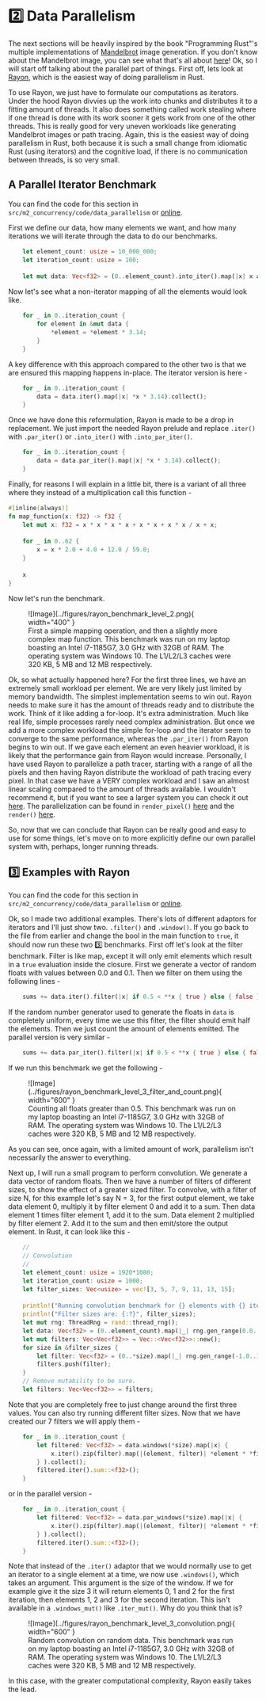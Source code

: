 # 2️⃣ Data Parallelism
The next sections will be heavily inspired by the book "Programming Rust"'s multiple implementations of
[Mandelbrot](https://github.com/ProgrammingRust/mandelbrot/) image generation.
If you don't know about the Mandelbrot image, you can see what that's all about
[here](https://www.co-pylit.org/courses/cosc1337/lectures/17-Complex-Numbers/02-mandelbrot-math.html)!
Ok, so I will start off talking about the parallel part of things. First off, lets look at
[Rayon](https://github.com/rayon-rs/rayon), which is the easiest way of doing parallelism in Rust.

To use Rayon, we just have to formulate our computations as iterators. Under the hood Rayon divvies up the work
into chunks and distributes it to a fitting amount of threads. It also does something called work stealing where if
one thread is done with its work sooner it gets work from one of the other threads. This is really good
for very uneven workloads like generating Mandelbrot images or path tracing. Again, this is the easiest
way of doing parallelism in Rust, both because it is such a small change from idiomatic Rust (using iterators)
and the cognitive load, if there is no communication between threads, is so very small.

## A Parallel Iterator Benchmark
You can find the code for this section in ```src/m2_concurrency/code/data_parallelism``` or
[online](https://github.com/absorensen/the-guide/tree/main/m2_concurrency/code/data_parallelism).

First we define our data, how many elements we want, and how many iterations we will iterate through
the data to do our benchmarks.

```rust
    let element_count: usize = 10_000_000;
    let iteration_count: usize = 100;

    let mut data: Vec<f32> = (0..element_count).into_iter().map(|x| x as f32).collect();
```

Now let's see what a non-iterator mapping of all the elements would look like.

```rust
    for _ in 0..iteration_count {
        for element in &mut data {
            *element = *element * 3.14;
        }
    }
```

A key difference with this approach compared to the other two is that we are ensured this mapping happens in-place.
The iterator version is here -

```rust
    for _ in 0..iteration_count {
        data = data.iter().map(|x| *x * 3.14).collect();
    }
```

Once we have done this reformulation, Rayon is made to be a drop in replacement. We just
import the needed Rayon prelude and replace ```.iter()``` with ```.par_iter()``` or
```.into_iter()``` with ```.into_par_iter()```.

```rust
    for _ in 0..iteration_count {
        data = data.par_iter().map(|x| *x * 3.14).collect();
    }
```

Finally, for reasons I will explain in a little bit, there is a variant of all three where they instead of a
multiplication call this function -

```rust
#[inline(always)]
fn map_function(x: f32) -> f32 {
    let mut x: f32 = x * x * x * x + x * x + x * x / x + x;

    for _ in 0..62 {
        x = x * 2.0 + 4.0 + 12.0 / 59.0;
    }

    x
}
```

Now let's run the benchmark.

<figure markdown>
![Image](../figures/rayon_benchmark_level_2.png){ width="400" }
<figcaption>
First a simple mapping operation, and then a slightly more complex map function.
This benchmark was run on my laptop boasting an Intel i7-1185G7, 3.0 GHz with 32GB of RAM. The operating system was
Windows 10. The L1/L2/L3 caches were 320 KB, 5 MB and 12 MB respectively.
</figcaption>
</figure>

Ok, so what actually happened here? For the first three lines, we have an extremely small workload per element.
We are very likely just limited by memory bandwidth. The simplest implementation seems to win out. Rayon needs to
make sure it has the amount of threads ready and to distribute the work. Think of it like adding a for-loop. It's
extra administration. Much like real life, simple processes rarely need complex administration. But once
we add a more complex workload the simple for-loop and the iterator seem to converge to the same performance,
whereas the ```.par_iter()``` from Rayon begins to win out. If we gave each element an even heavier workload,
it is likely that the performance gain from Rayon would increase. Personally, I have used Rayon to parallelize
a path tracer, starting with a range of all the pixels and then having Rayon distribute the workload of
path tracing every pixel. In that case we have a VERY complex workload and I saw an almost linear scaling
compared to the amount of threads available. I wouldn't recommend it, but if you want to see a larger system
you can check it out [here](https://github.com/absorensen/raytracing_in_rust). The parallelization can be found
in ```render_pixel()```
[here](https://github.com/absorensen/raytracing_in_rust/blob/main/src/render/integrator.rs)
and the ```render()``` [here](https://github.com/absorensen/raytracing_in_rust/blob/main/src/lib.rs).

So, now that we can conclude that Rayon can be really good and easy to use for some things, let's move on
to more explicitly define our own parallel system with, perhaps, longer running threads.

## 3️⃣ Examples with Rayon
You can find the code for this section in ```src/m2_concurrency/code/data_parallelism``` or
[online](https://github.com/absorensen/the-guide/tree/main/m2_concurrency/code/data_parallelism).

Ok, so I made two additional examples. There's lots of different adaptors for iterators and I'll just show two.
```.filter()``` and ```.window()```. If you go back to the file from earlier and change the bool in the
main function to ```true```, it should now run these two 3️⃣ benchmarks. First off let's look at the filter
benchmark. Filter is like map, except it will only emit elements which result in a ```true``` evaluation inside the
closure. First we generate a vector of random floats with values between 0.0 and 0.1. Then we filter on them
using the following lines -

```rust
    sums += data.iter().filter(|x| if 0.5 < **x { true } else { false }).count();
```

If the random number generator used to generate the floats in ```data``` is completely uniform, every time we use
this filter, the filter should emit half the elements. Then we just count the amount of elements emitted.
The parallel version is very similar -

```rust
    sums += data.par_iter().filter(|x| if 0.5 < **x { true } else { false }).count();
```

If we run this benchmark we get the following -

<figure markdown>
![Image](../figures/rayon_benchmark_level_3_filter_and_count.png){ width="600" }
<figcaption>
Counting all floats greater than 0.5.
This benchmark was run on my laptop boasting an Intel i7-1185G7, 3.0 GHz with 32GB of RAM. The operating system was
Windows 10. The L1/L2/L3 caches were 320 KB, 5 MB and 12 MB respectively.
</figcaption>
</figure>

As you can see, once again, with a limited amount of work, parallelism isn't necessarily the answer to everything.

Next up, I will run a small program to perform convolution. We generate a data vector of random floats. Then we have
a number of filters of different sizes, to show the effect of a greater sized filter. To convolve, with a filter
of size N, for this example let's say N = 3, for the first output element, we take data element 0, multiply it
by filter element 0 and add it to a sum. Then data element 1 times filter element 1, add it to the sum. Data
element 2 multiplied by filter element 2. Add it to the sum and then emit/store the output element. In Rust,
it can look like this -

```rust
    //
    // Convolution
    //
    let element_count: usize = 1920*1080;
    let iteration_count: usize = 1000;
    let filter_sizes: Vec<usize> = vec![3, 5, 7, 9, 11, 13, 15];

    println!("Running convolution benchmark for {} elements with {} iterations!", element_count, iteration_count);
    println!("Filter sizes are: {:?}", filter_sizes);
    let mut rng: ThreadRng = rand::thread_rng();
    let data: Vec<f32> = (0..element_count).map(|_| rng.gen_range(0.0..1.0)).collect();
    let mut filters: Vec<Vec<f32>> = Vec::<Vec<f32>>::new();
    for size in &filter_sizes {
        let filter: Vec<f32> = (0..*size).map(|_| rng.gen_range(-1.0..1.0)).collect();
        filters.push(filter);
    }
    // Remove mutability to be sure.
    let filters: Vec<Vec<f32>> = filters;
```

Note that you are completely free to just change around the first three values. You can also try
running different filter sizes. Now that we have created our 7 filters we will apply them -

```rust
    for _ in 0..iteration_count {
        let filtered: Vec<f32> = data.windows(*size).map(|x| {
            x.iter().zip(filter).map(|(element, filter)| *element * *filter).sum()
        } ).collect();
        filtered.iter().sum::<f32>();
    }
```

or in the parallel version -

```rust
    for _ in 0..iteration_count {
        let filtered: Vec<f32> = data.par_windows(*size).map(|x| {
            x.iter().zip(filter).map(|(element, filter)| *element * *filter).sum()
        } ).collect();
        filtered.iter().sum::<f32>();
    }
```

Note that instead of the ```.iter()``` adaptor that we would normally use to get an iterator to a single
element at a time, we now use ```.windows()```, which takes an argument. This argument is the size of the window.
If we for example give it the size 3 it will return elements 0, 1 and 2 for the first iteration, then
elements 1, 2 and 3 for the second iteration. This isn't available in a ```.windows_mut()``` like ```.iter_mut()```.
Why do you think that is?

<figure markdown>
![Image](../figures/rayon_benchmark_level_3_convolution.png){ width="600" }
<figcaption>
Random convolution on random data.
This benchmark was run on my laptop boasting an Intel i7-1185G7, 3.0 GHz with 32GB of RAM. The operating system was
Windows 10. The L1/L2/L3 caches were 320 KB, 5 MB and 12 MB respectively.
</figcaption>
</figure>

In this case, with the greater computational complexity, Rayon easily takes the lead.
